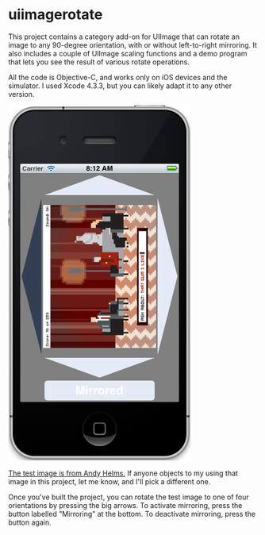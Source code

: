 uiimagerotate
=============

This project contains a category add-on for UIImage that can rotate an image to any 90-degree orientation, with or without left-to-right mirroring. It also includes a couple of UIImage scaling functions and a demo program that lets you see the result of various rotate operations.

All the code is Objective-C, and works only on iOS devices and the simulator. I used Xcode 4.3.3, but you can likely adapt it to any other version.

![screenshot](https://github.com/allenbrunson/uiimagerotate/raw/master/screenshots/screenshot.png)

[The test image is from Andy Helms.](http://oktotally.tumblr.com/post/4551286929/lets-rock) If anyone objects to my using that image in this project, let me know, and I'll pick a different one.

Once you've built the project, you can rotate the test image to one of four orientations by pressing the big arrows. To activate mirroring, press the button labelled "Mirroring" at the bottom. To deactivate mirroring, press the button again.
